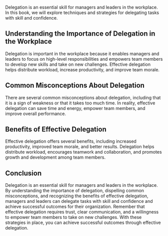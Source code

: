 
Delegation is an essential skill for managers and leaders in the workplace. In this book, we will explore techniques and strategies for delegating tasks with skill and confidence.

Understanding the Importance of Delegation in the Workplace
-----------------------------------------------------------

Delegation is important in the workplace because it enables managers and leaders to focus on high-level responsibilities and empowers team members to develop new skills and take on new challenges. Effective delegation helps distribute workload, increase productivity, and improve team morale.

Common Misconceptions About Delegation
--------------------------------------

There are several common misconceptions about delegation, including that it is a sign of weakness or that it takes too much time. In reality, effective delegation can save time and energy, empower team members, and improve overall performance.

Benefits of Effective Delegation
--------------------------------

Effective delegation offers several benefits, including increased productivity, improved team morale, and better results. Delegation helps distribute workload, encourages teamwork and collaboration, and promotes growth and development among team members.

Conclusion
----------

Delegation is an essential skill for managers and leaders in the workplace. By understanding the importance of delegation, dispelling common misconceptions, and recognizing the benefits of effective delegation, managers and leaders can delegate tasks with skill and confidence and achieve successful outcomes for their organization. Remember that effective delegation requires trust, clear communication, and a willingness to empower team members to take on new challenges. With these strategies in place, you can achieve successful outcomes through effective delegation.
